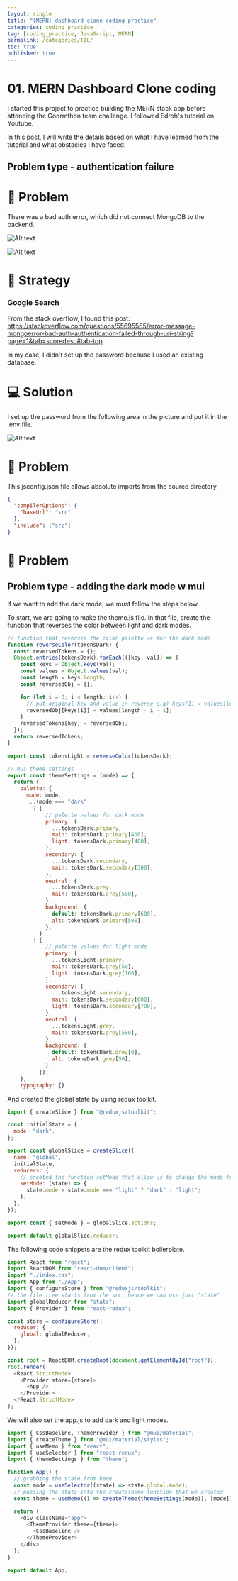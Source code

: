 ```yaml
---
layout: single
title: "[MERN] dashboard clone coding practice"
categories: coding_practice
tag: [coding_practice, JavaScript, MERN]
permalink: /categories/TIL/
toc: true
published: true
---
```


# 01. MERN Dashboard Clone coding

I started this project to practice building the MERN stack app before attending the Goormthon team challenge. I followed Edroh's tutorial on Youtube.

In this post, I will write the details based on what I have learned from the tutorial and what obstacles I have faced.

## Problem type - authentication failure

# 🧩 Problem

There was a bad auth error, which did not connect MongoDB to the backend.

![Alt text](</images/2023-09-18-dashboard_MERN/Screenshot 2023-09-18 at 11.07.22 PM.png>)

![Alt text](</images/2023-09-18-dashboard_MERN/Screenshot 2023-09-18 at 11.09.17 PM.png>)

# 🎯 Strategy

### Google Search

From the stack overflow, I found this post:
https://stackoverflow.com/questions/55695565/error-message-mongoerror-bad-auth-authentication-failed-through-uri-string?page=1&tab=scoredesc#tab-top

In my case, I didn't set up the password because I used an existing database.

# 💻 Solution

I set up the password from the following area in the picture and put it in the .env file.

![Alt text](</images/2023-09-18-dashboard_MERN/Screenshot 2023-09-18 at 11.14.31 PM.png>)

# 🧩 Problem

This jsconfig.json file allows absolute imports from the source directory.

```json
{
  "compilerOptions": {
    "baseUrl": "src"
  },
  "include": ["src"]
}
```

# 🧩 Problem

## Problem type - adding the dark mode w mui

If we want to add the dark mode, we must follow the steps below.

To start, we are going to make the theme.js file. In that file, create the function that reverses the color between light and dark modes.

```js
// function that reverses the color palette => for the dark mode
function reverseColor(tokensDark) {
  const reversedTokens = {};
  Object.entries(tokensDark).forEach(([key, val]) => {
    const keys = Object.keys(val);
    const values = Object.values(val);
    const length = keys.length;
    const reversedObj = {};

    for (let i = 0; i < length; i++) {
      // put original key and value in reverse e.g) keys[1] = values[length - 1 - 1]
      reversedObj[keys[i]] = values[length - i - 1];
    }
    reversedTokens[key] = reversedObj;
  });
  return reversedTokens;
}

export const tokensLight = reverseColor(tokensDark);

// mui theme settings
export const themeSettings = (mode) => {
  return {
    palette: {
      mode: mode,
      ...(mode === "dark"
        ? {
            // palette values for dark mode
            primary: {
              ...tokensDark.primary,
              main: tokensDark.primary[400],
              light: tokensDark.primary[400],
            },
            secondary: {
              ...tokensDark.secondary,
              main: tokensDark.secondary[300],
            },
            neutral: {
              ...tokensDark.grey,
              main: tokensDark.grey[500],
            },
            background: {
              default: tokensDark.primary[600],
              alt: tokensDark.primary[500],
            },
          }
        : {
            // palette values for light mode
            primary: {
              ...tokensLight.primary,
              main: tokensDark.grey[50],
              light: tokensDark.grey[100],
            },
            secondary: {
              ...tokensLight.secondary,
              main: tokensDark.secondary[600],
              light: tokensDark.secondary[700],
            },
            neutral: {
              ...tokensLight.grey,
              main: tokensDark.grey[500],
            },
            background: {
              default: tokensDark.grey[0],
              alt: tokensDark.grey[50],
            },
          }),
    },
    typography: {}
```

And created the global state by using redux toolkit.

```js
import { createSlice } from "@reduxjs/toolkit";

const initialState = {
  mode: "dark",
};

export const globalSlice = createSlice({
  name: "global",
  initialState,
  reducers: {
    // created the function setMode that allow us to change the mode from dark to light(functions that change the global state)
    setMode: (state) => {
      state.mode = state.mode === "light" ? "dark" : "light";
    },
  },
});

export const { setMode } = globalSlice.actions;

export default globalSlice.reducer;
```

The following code snippets are the redux toolkit boilerplate.

```js
import React from "react";
import ReactDOM from "react-dom/client";
import "./index.css";
import App from "./App";
import { configureStore } from "@reduxjs/toolkit";
// the file tree starts from the src, hence we can use just "state"
import globalReducer from "state";
import { Provider } from "react-redux";

const store = configureStore({
  reducer: {
    global: globalReducer,
  },
});

const root = ReactDOM.createRoot(document.getElementById("root"));
root.render(
  <React.StrictMode>
    <Provider store={store}>
      <App />
    </Provider>
  </React.StrictMode>
);
```

We will also set the app.js to add dark and light modes.

```js
import { CssBaseline, ThemeProvider } from "@mui/material";
import { createTheme } from "@mui/material/styles";
import { useMemo } from "react";
import { useSelector } from "react-redux";
import { themeSettings } from "theme";

function App() {
  // grabbing the state from here
  const mode = useSelector((state) => state.global.mode);
  // passing the state into the createTheme function that we created
  const theme = useMemo(() => createTheme(themeSettings(mode)), [mode]);

  return (
    <div className="app">
      <ThemeProvider theme={theme}>
        <CssBaseline />
      </ThemeProvider>
    </div>
  );
}

export default App;
```
